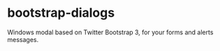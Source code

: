bootstrap-dialogs
=================

Windows modal based on Twitter Bootstrap 3, for your forms and alerts messages.
